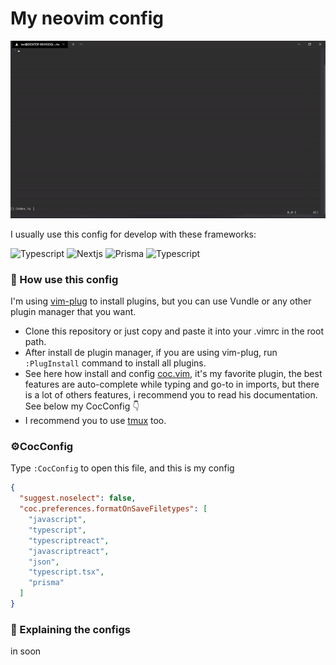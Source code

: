 # My neovim config
![vim-gif](./assets/vim-gif.gif)

I usually use this config for develop with these frameworks:

![Typescript](https://img.shields.io/badge/-Typescript-05122A?style=flat&logo=typescript)&nbsp;![Nextjs](https://img.shields.io/badge/-Next.JS-05122A?style=flat&logo=next.js)&nbsp;![Prisma](https://img.shields.io/badge/-Prisma-05122A?style=flat&logo=prisma)&nbsp;![Typescript](https://img.shields.io/badge/-Typescript-05122A?style=flat&logo=typescript)&nbsp;
### 📍 How use this config
I'm using [vim-plug](https://github.com/junegunn/vim-plug) to install plugins, but you can use Vundle or any other plugin manager that you want.

- Clone this repository or just copy and paste it into your .vimrc in the root path.
- After install de plugin  manager, if you are using vim-plug, run ```:PlugInstall``` command to install all plugins.
- See here how install and config [coc.vim](https://github.com/neoclide/coc.nvim.git), it's my favorite plugin, the best features are auto-complete while typing and go-to in imports, but there is a lot of others features, i recommend you to read his documentation. See below my CocConfig 👇
- I recommend you to use [tmux](https://github.com/tmux/tmux) too.
###  ⚙️CocConfig
Type `:CocConfig` to open this file, and this is my config
```json
{
  "suggest.noselect": false,
  "coc.preferences.formatOnSaveFiletypes": [
    "javascript",
    "typescript",
    "typescriptreact",
    "javascriptreact",
    "json",
    "typescript.tsx",
    "prisma"
  ]
}
```

### 📖 Explaining the configs
in soon


